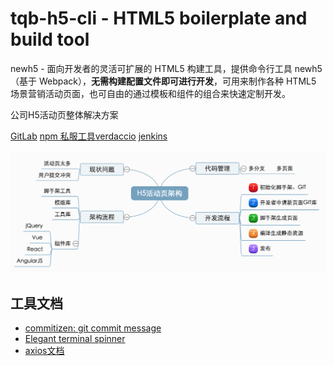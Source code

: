 # tqb-h5-cli - HTML5 boilerplate and build tool

newh5 - 面向开发者的灵活可扩展的 HTML5 构建工具，提供命令行工具 newh5（基于 Webpack），**无需构建配置文件即可进行开发**，可用来制作各种 HTML5 场景营销活动页面，也可自由的通过模板和组件的组合来快速定制开发。

公司H5活动页整体解决方案

[GitLab](https://about.gitlab.com/)
[npm 私服工具verdaccio](https://github.com/verdaccio/verdaccio)
[jenkins](https://jenkins.io/)

![架构图](./screenshot/artiche.png)


## 工具文档
- [commitizen: git commit message](https://taoqianbao.github.io/2018/03/06/git/git-cz/)
- [Elegant terminal spinner](https://www.npmjs.com/package/ora)
- [axios文档](https://github.com/axios/axios)